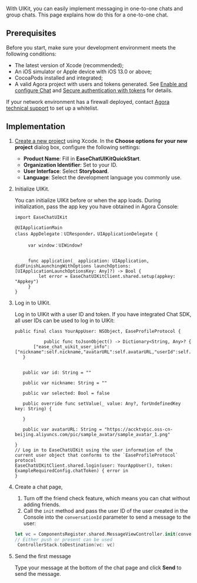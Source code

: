 With UIKit, you can easily implement messaging in one-to-one chats and group chats. This page explains how do this for a one-to-one chat.

## Prerequisites

Before you start, make sure your development environment meets the following conditions:

- The latest version of Xcode (recommended);
- An iOS simulator or Apple device with iOS 13.0 or above;
- CocoaPods installed and integrated;
- A valid Agora project with users and tokens generated. See [Enable and configure Chat](https://docs.agora.io/en/agora-chat/get-started/enable) and [Secure authentication with tokens](https://docs.agora.io/en/agora-chat/develop/authentication) for details. 

If your network environment has a firewall deployed, contact [Agora technical support](mailto:support@agora.io) to set up a whitelist.

## Implementation

1. [Create a new project](https://developer.apple.com/cn/documentation/xcode/creating_an_xcode_project_for_an_app/) using Xcode. In the **Choose options for your new project** dialog box, configure the following settings: 

   - **Product Name**: Fill in **EaseChatUIKitQuickStart**.
   - **Organization Identifier**: Set to your ID.
   - **User Interface**: Select **Storyboard**.
   - **Language**: Select the development language you commonly use.

1. Initialize UIKit.

   You can initialize UIKit before or when the app loads. During initialization, pass the app key you have obtained in Agora Console:

    ```
    import EaseChatUIKit
        
    @UIApplicationMain
    class AppDelegate：UIResponder，UIApplicationDelegate {
    
         var window：UIWindow?
    
    
         func application(_ application: UIApplication, didFinishLaunchingWithOptions launchOptions: [UIApplicationLaunchOptionsKey: Any]?) -> Bool {
             let error = EaseChatUIKitClient.shared.setup(appkey: "Appkey")
         }
    }
    ```

1. Log in to UIKit.

    Log in to UIKit with a user ID and token. If you have integrated Chat SDK, all user IDs can be used to log in to UIKit:

    ```
    public final class YourAppUser: NSObject, EaseProfileProtocol {
   
               public func toJsonObject() -> Dictionary<String, Any>? {
           ["ease_chat_uikit_user_info":["nickname":self.nickname,"avatarURL":self.avatarURL,"userId":self.id]]
       }
       
       
       public var id: String = ""
           
       public var nickname: String = ""
           
       public var selected: Bool = false
       
       public override func setValue(_ value: Any?, forUndefinedKey key: String) {
           
       }
   
       public var avatarURL: String = "https://accktvpic.oss-cn-beijing.aliyuncs.com/pic/sample_avatar/sample_avatar_1.png"
   
    }
    // Log in to EaseChatUIKit using the user information of the current user object that conforms to the `EaseProfileProtocol` protocol
    EaseChatUIKitClient.shared.login(user: YourAppUser(), token: ExampleRequiredConfig.chatToken) { error in 
    }
    ```

1. Create a chat page,

   1. Turn off the friend check feature, which means you can chat without adding friends.
   1. Call the `init` method and pass the user ID of the user created in the Console into the `conversationId` parameter to send a message to the user:

    ```swift
    let vc = ComponentsRegister.shared.MessageViewController.init(conversationId: <#Create user's id#>, chatType: .chat)
    // Either push or present can be used
     ControllerStack.toDestination(vc: vc)
    ```
   
1. Send the first message

    Type your message at the bottom of the chat page and click **Send** to send the message.